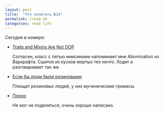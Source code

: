 ```yaml
---
layout: post
title:  "Что почитать №14"
permalink: /read-14
categories: read life
---
```


Сегодня в номере:

- [Traits and Mixins Are Not OOP](http://www.yegor256.com/2017/03/07/traits-and-mixins.html)

  Согласен, класс с пятью миксинами напоминает мне Abomination из
  Варкрафта. Сшитое из кусков мертых тел нечто. Ходит и разговаривает так же.

- [Если бы люди были резиновыми](https://meduza.io/slides/esli-by-lyudi-byli-rezinovymi)

  Плющат резиновых людей, у них мученические гримасы.

- [Порно](http://sergeykorol.ru/blog/porno/)

  Не мог не поделиться, очень хорошо написано.
